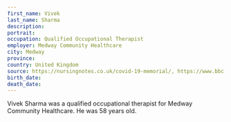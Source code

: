 ```yaml
---
first_name: Vivek
last_name: Sharma
description: 
portrait: 
occupation: Qualified Occupational Therapist
employer: Medway Community Healthcare
city: Medway
province: 
country: United Kingdom
source: https://nursingnotes.co.uk/covid-19-memorial/, https://www.bbc.com/news/health-52242856
birth_date: 
death_date: 
---
```


Vivek Sharma was a qualified occupational therapist for Medway Community Healthcare. He was 58 years old.